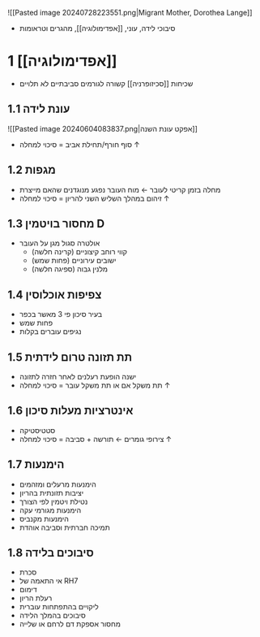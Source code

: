 ![[Pasted image 20240728223551.png|Migrant Mother, Dorothea Lange]]

- סיבוכי לידה, עוני, [[אפדימולוגיה]], מהגרים וטראומות

# 1	[[אפדימולוגיה]]

- שכיחות [[סכיזופרניה]] קשורה לגורמים סביבתיים לא תלויים

## 1.1	עונת לידה

![[Pasted image 20240604083837.png|אפקט עונת השנה]]

- סוף חורף/תחילת אביב = סיכוי למחלה ↑

## 1.2	מגפות

- מחלה בזמן קריטי לעובר ← מוח העובר נפגע מנוגדנים שהאם מייצרת
- זיהום במהלך השליש השני להריון = סיכוי למחלה ↑

## 1.3	מחסור בויטמין D

- אולטרה סגול מגן על העובר
	- קווי רוחב קיצוניים (קרינה חלשה)
	- ישובים עירוניים (פחות שמש)
	- מלנין גבוה (ספיגה חלשה)

## 1.4	צפיפות אוכלוסין

- בעיר סיכון פי 3 מאשר בכפר
- פחות שמש
- נגיפים עוברים בקלות

## 1.5	תת תזונה טרום לידתית

- ישנה הופעת רעלנים לאחר חזרה לתזונה
- תת משקל אם או תת משקל עובר = סיכוי למחלה ↑

## 1.6	אינטרציות מעלות סיכון

- סטטיסטיקה
- צירופי גומרים ← תורשה + סביבה = סיכוי למחלה ↑

## 1.7	הימנעות

- הימנעות מרעלים ומזהמים
- יציבות תזונתית בהריון
- נטילת ויטמין לפי הצורך
- הימנעות מגורמי עקה
- הימנעות מקנביס
- תמיכה חברתית וסביבה אוהדת

## 1.8	סיבוכים בלידה

- סכרת
- אי התאמה של RH7
- דימום
- רעלת הריון
- ליקויים בהתפתחות עוברית
- סיבוכים בהמלך הלידה
- מחסור אספקת דם לרחם או שלייה